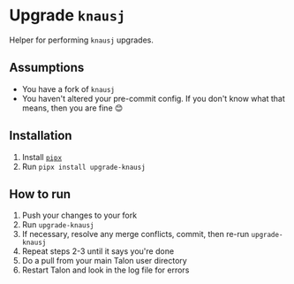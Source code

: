 # Upgrade `knausj`

Helper for performing `knausj` upgrades.

## Assumptions

- You have a fork of `knausj`
- You haven't altered your pre-commit config. If you don't know what that means, then you are fine 😊

## Installation

1. Install [`pipx`](https://pypa.github.io/pipx/)
2. Run `pipx install upgrade-knausj`

## How to run

1. Push your changes to your fork
2. Run `upgrade-knausj`
3. If necessary, resolve any merge conflicts, commit, then re-run `upgrade-knausj`
4. Repeat steps 2-3 until it says you're done
5. Do a pull from your main Talon user directory
6. Restart Talon and look in the log file for errors
